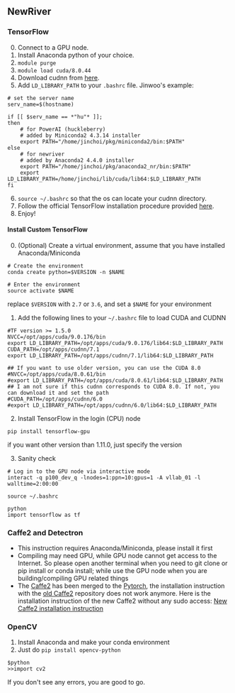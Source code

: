 ## NewRiver

### TensorFlow
0. Connect to a GPU node.
1. Install Anaconda python of your choice.
2. `module purge`
3. `module load cuda/8.0.44`
4. Download cudnn from [here](https://developer.nvidia.com/cudnn).
5. Add `LD_LIBRARY_PATH` to your `.bashrc` file.
Jinwoo's example:
```
# set the server name
serv_name=$(hostname)

if [[ $serv_name == *"hu"* ]];
then
    # for PowerAI (huckleberry)
    # added by Miniconda2 4.3.14 installer
    export PATH="/home/jinchoi/pkg/miniconda2/bin:$PATH"
else
    # for newriver
    # added by Anaconda2 4.4.0 installer
    export PATH="/home/jinchoi/pkg/anaconda2_nr/bin:$PATH"
    export LD_LIBRARY_PATH=/home/jinchoi/lib/cuda/lib64:$LD_LIBRARY_PATH
fi
```
6. `source ~/.bashrc` so that the os can locate your cudnn directory.
7. Follow the official TensorFlow installation procedure provided [here](https://www.tensorflow.org/install/install_linux#InstallingAnaconda).
8. Enjoy!

#### Install Custom TensorFlow
0. (Optional) Create a virtual environment, assume that you have installed Anaconda/Miniconda
```
# Create the environment
conda create python=$VERSION -n $NAME

# Enter the environment
source activate $NAME
```
replace `$VERSION` with `2.7` or `3.6`, and set a `$NAME` for your environment

1. Add the following lines to your `~/.bashrc` file to load CUDA and CUDNN
```
#TF version >= 1.5.0
NVCC=/opt/apps/cuda/9.0.176/bin
export LD_LIBRARY_PATH=/opt/apps/cuda/9.0.176/lib64:$LD_LIBRARY_PATH
CUDA_PATH=/opt/apps/cudnn/7.1
export LD_LIBRARY_PATH=/opt/apps/cudnn/7.1/lib64:$LD_LIBRARY_PATH

## If you want to use older version, you can use the CUDA 8.0
#NVCC=/opt/apps/cuda/8.0.61/bin
#export LD_LIBRARY_PATH=/opt/apps/cuda/8.0.61/lib64:$LD_LIBRARY_PATH
## I am not sure if this cudnn corresponds to CUDA 8.0. If not, you can download it and set the path
#CUDA_PATH=/opt/apps/cudnn/6.0
#export LD_LIBRARY_PATH=/opt/apps/cudnn/6.0/lib64:$LD_LIBRARY_PATH
```

2. Install TensorFlow in the login (CPU) node
```
pip install tensorflow-gpu
```
if you want other version than 1.11.0, just specify the version

3. Sanity check
```
# Log in to the GPU node via interactive mode
interact -q p100_dev_q -lnodes=1:ppn=10:gpus=1 -A vllab_01 -l walltime=2:00:00

source ~/.bashrc

python
import tensorflow as tf
```

### Caffe2 and Detectron
- This instruction requires Anaconda/Miniconda, please install it first
- Compiling may need GPU, while GPU node cannot get access to the Internet. So please open another terminal when you need to git clone or pip install or conda install; while use the GPU node when you are building/compiling GPU related things
- The [Caffe2](https://github.com/pytorch/pytorch) has been merged to the [Pytorch](https://github.com/pytorch/pytorch), the installation instruction with the [old Caffe2](https://github.com/caffe2/caffe2) repository does not work anymore. Here is the installation instruction of the new Caffe2 without any sudo access: [New Caffe2 installation instruction](https://github.com/vt-vl-lab/cluster/blob/master/install_Caffe2_NewRiver.md)

### OpenCV
1. Install Anaconda and make your conda environment
2. Just do `pip install opencv-python`
```
$python
>>import cv2
```
If you don't see any errors, you are good to go.
